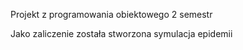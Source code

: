 Projekt z programowania obiektowego 2 semestr

Jako zaliczenie została stworzona symulacja epidemii
